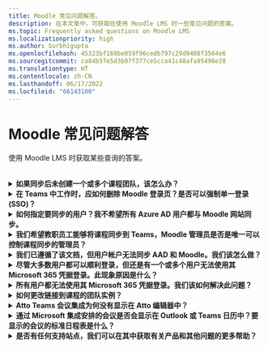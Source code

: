 ```yaml
---
title: Moodle 常见问题解答。
description: 在本文章中，可获取在使用 Moodle LMS 时一些常见问题的答案。
ms.topic: Frequently asked questions on Moodle LMS
ms.localizationpriority: high
ms.author: Surbhigupta
ms.openlocfilehash: 45323bf169be059f96cedb797c29d9408f3564e6
ms.sourcegitcommit: ca84b5fe5d3b97f377ce5cca41c48afa95496e28
ms.translationtype: HT
ms.contentlocale: zh-CN
ms.lasthandoff: 06/17/2022
ms.locfileid: "66143100"
---
```

# <a name="moodle-faq"></a>Moodle 常见问题解答

使用 Moodle LMS 时获取某些查询的答案。<br>

<br>

<details>

<summary><b>如果同步后未创建一个或多个课程团队，该怎么办？</b></summary>

每个 Moodle 课程必须至少有一名教职员工和一名学生与 Microsoft 365 AAD UPN 帐户匹配。 如果同步未找到匹配项，则无法创建团队。

每个团队课程实例都必须有一个所有者，并且同步会将教职员工设置为所有者，并假定教职员工拥有 Teams 许可证。

<br>

</details>

<details>

<summary><b>在 Teams 中工作时，应如何删除 Moodle 登录页？是否可以强制单一登录 (SSO)？</b></summary>

用户在 Moodle 登录页中有多个登录选项。

* 若要使用 Microsoft 365 凭据以专属方式登录，请为 **auth_oidc 插件** 启用 **强制重定向** 配置设置。 如果启用该服务，用户可以看到 Microsoft 登录页。
* 若要手动登录到 Moodle 门户，请参阅 [Moodle](https://moodle.org/login/index.php)。

<br>

</details>

<details>

<summary><b>如何指定要同步的用户？我不希望所有 Azure AD 用户都与 Moodle 网站同步。 </b></summary>

通过同步 **local_o365** 插件的配置选项，使用 **用户创建限制** 选项来指定用户。 **筛选器** 左侧的下拉菜单提供国家/地区、公司名称和语言等选项。

> [!TIP]
> 创建动态 Microsoft 365组，以启用具有多个配置文件属性的 **筛选器** 选项。

下图显示了用户创建限制选项：

:::image type="content" source="../assets/images/MoodleInstructions/faq-2.png" alt-text="sync" border="true":::

:::image type="content" source="../assets/images/MoodleInstructions/faq-3.png" alt-text="Azure ad" border="true":::

<br>

</details>

<details>

<summary><b>我们希望教职员工能够将课程同步到 Teams，Moodle 管理员是否是唯一可以控制课程同步的管理员？</b></summary>

默认情况下，只有 Moodle 管理员可以配置同步。 团队所有者可以控制课程是否同步到 Teams 以及是否启用 **允许在课程中配置课程同步**。 在这种情况下，团队所有者是教职员工。 block 向具有相应所有者权限的个人显示配置选项。

<!-- For more information, see Microsoft 365 block within the Moodle course interface. -->

下图显示了 **允许在课程中配置课程同步** 选项：

:::image type="content" source="../assets/images/MoodleInstructions/faq-4.png" alt-text="管理员" border="true":::

下图显示了课程同步：

:::image type="content" source="../assets/images/MoodleInstructions/faq-5.png" alt-text="同步" border="true":::

<br>

</details>

<details>

<summary><b>我们已遵循了该文档，但用户帐户无法同步 AAD 和 Moodle。我们该怎么做？</b></summary>

在用户执行 **Delta 令牌清理** 作为最终故障排除步骤之前，可以解决此问题。

下表提供了要执行和检查的操作和依赖项：

| 相关项  | Action | 参考|
|-------|------------|----------|
| 稳定版本| 验证 Moodle 的版本是否列为 **稳定版**。| 有关详细信息，请参阅[版本支持](https://docs.moodle.org/dev/Releases#Version_support)。|
|权限| 验证 Azure 应用程序是否具有运行同步所需的权限。| 有关详细信息，请参阅 [Microsoft 权限](https://docs.moodle.org/311/en/Microsoft_365#Permissions)。|
| 完全同步| 验证是否已启用 **执行每个运行** 的完全同步，并查看 **Azure AD 同步用户** 的 **任务日志**。| 有关详细信息，请参阅[启用完全同步](https://docs.moodle.org/311/en/local_o365)</br>有关详细信息，请参阅[检查任务日志](https://docs.moodle.org/311/en/local_o365#Sync_users_with_Azure_AD)。 |
|令牌刷新|在 local_o365 插件中清理 **用户同步 delta 令牌**。| 有关详细信息，请参阅[令牌刷新](https://docs.moodle.org/38/en/Office365)。|
<!-- |令牌刷新|在 local_o365 插件中清理 **用户同步 delta 令牌**| {moodle_url}\local_o365\acp.php?Mode=maintenance_cleandeltatoken| -->
<br>

</details>

<details>

<summary><b>尽管大多数用户都可以顺利登录，但还是有一个或多个用户无法使用其 Microsoft 365 凭据登录。此现象原因是什么？</b></summary>

用户无法使用其 Microsoft 365 凭据进行登录的原因可能与同步期间的用户映射操作有关。 若要解决该问题，请执行以下步骤：

* 检查 Moodle 用户身份验证类型是否 **OpenID**。
* 检查 Moodle **用户名** 是否与 AAD 用户名匹配。
* 清理 **令牌问题** 并重试。
* 检查用户是否具有访问 Azure 应用程序的 **权限**。

<br>

</details>

<details>

<summary><b>所有用户都无法使用其 Microsoft 365 凭据登录。我们该如何解决此问题？</b></summary>

无法在开始时登录的用户需要报告问题，并验证应用程序 **客户端密码** 是否过期。

下图显示了用户使用 Microsoft 365 凭据登录时收到的错误消息：

:::image type="content" source="../assets/images/MoodleInstructions/faq-6.png" alt-text="报告问题" border="true":::

下图显示了 Azure 门户中的错误：

:::image type="content" source="../assets/images/MoodleInstructions/faq-7.png" alt-text="Azure 门户" border="true":::

如果 **客户端密码** 已过期，则用户需要生成新的 **客户端密码**，并更新页面上的配置。 用户可以在更新 **客户端密码** 后重新登录，这可能需要长达 24 小时才能重新预配。

<br>

</details>

<details>

<summary><b>如何更改链接到课程的团队实例？</b></summary>

管理员可以通过 **管理 Teams 连接** 页面更改与课程关联的团队实例。 选择要更改的课程旁边的 **连接**，然后选择团队实例。 如果使用课程重置来存档团队，则可以将其链接回上一个团队。

下图显示了团队实例：

:::image type="content" source="../assets/images/MoodleInstructions/faq-8.png" alt-text="团队实例" border="true":::

<br>

</details>

<details>

<summary><b>Atto Teams 会议集成为何没有显示在 Atto 编辑器中？</b></summary>

如果在 Atto 编辑器中显示 Teams 图标的 **工具栏配置** 中缺少图标引用，则用户可能会遇到 Atto Teams 会议问题。 用户需要使用以下步骤将 Teams 会议图标添加到链接图标右侧：

* 安装插件。
* 使用 **团队会议** 更新 **工具栏配置**。

下图显示了工具栏配置调整后的工具栏图标：

:::image type="content" source="../assets/images/MoodleInstructions/faq-9.png" alt-text="工具栏" border="true":::

:::image type="content" source="../assets/images/MoodleInstructions/faq-10.png" alt-text="链接图标":::

有关编辑 Atto 工具栏详细信息，请参阅：

* [Atto editor-ModdleDocs](https://docs.moodle.org/311/en/Atto_editor)
* [Atto editor-Icon 映射](https://docs.moodle.org/311/en/Atto_editor#:~:text=in%20the%20editor.-,Atto%20editor%20toolbar,-Atto%20Row%201)
<br>

</details>

<details>

<summary><b>通过 Microsoft 集成安排的会议是否会显示在 Outlook 或 Teams 日历中？要显示的会议的标准日程表是什么？</b></summary>

通过应用安排的会议不会显示在计划的 Outlook 或 Teams 日历中，因为它们相当于频道会议。 课程频道中的所有成员都可以直接从嵌入式频道链接参加会议。 有关详细信息，请参阅[频道会议](https://www.knowledgewave.com/blog/benefits-of-channel-meetings-in-microsoft-teams)。

但是，你可以访问邀请并将参与者姓名手动添加到会议邀请的 **必需** 或 **可选** 字段，以在其日历上显示远程会议。 标准日程表基于用户在创建会议时指定的日期。 有关限制的详细信息，请参阅 [Microsoft Teams 的限制和规范](/microsoftteams/limits-specifications-teams)。

<br>

</details>

<details>

<summary><b>是否有任何支持站点，我们可以在其中获取有关产品和其他问题的更多帮助？</b></summary>

有关产品和服务问题的支持和帮助或开发人员社区帮助，请参阅[支持和反馈](/microsoftteams/platform/feedback)。
